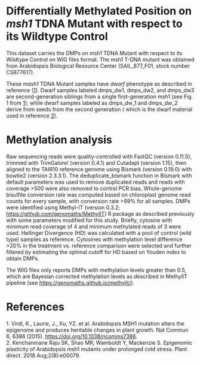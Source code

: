 # Differentially Methylated Position on _msh1_ TDNA Mutant with respect to its Wildtype Control

This dataset carries the DMPs on _msh1_ TDNA Mutant with respect to its Wildtype Control on WIG files format.
The msh1 T-DNA mutant was obtained from Arabidopsis Biological Resource Center (SAIL_877_F01, stock number CS877617).

These _mash1_ TDNA Mutant samples have _*dwarf*_ phenotype as described in reference ([1](#1)). Dwarf samples labeled 
dmps_dw1, dmps_dw2, and dmps_dw3 are second-generation siblings from a single first-generation msh1 (see Fig. 1 from
[1](#1)); while dwarf samples labeled as dmps_dw_1 and dmps_dw_2 derive from seeds from the second generation (
which is the dwarf material used in reference [2](#2)).


# Methylation analysis
Raw sequencing reads were quality-controlled with FastQC (version 0.11.5), trimmed with TrimGalore! (version 0.4.1) 
and Cutadapt (version 1.15), then aligned to the TAIR10 reference genome using Bismark (version 0.19.0) with bowtie2
(version 2.3.3.1). The deduplicate_bismark function in Bismark with default parameters was used to remove duplicated
reads and reads with coverage >500 were also removed to control PCR bias. Whole-genome bisulfite conversion rate was
computed based on chloroplast genome read counts for every sample, with conversion rate >99% for all samples. DMPs 
were identified using Methyl-IT (version 0.3.2; https://github.com/genomaths/MethylIT) R package as described previously
with some parameters modified for this study. Briefly, cytosine with minimum read coverage of 4 and minimum methylated 
reads of 3 were used. Hellinger Divergence (HD) was calculated with a pool of control (wild type) samples as reference. 
Cytosines with methylation level difference >20% in the treatment vs. reference comparison were selected and further 
filtered by estimating the optimal cutoff for HD based on Youden index to obtain DMPs.

The WIG files only reports DMPs with methylation levels greater than 0.5, which are Bayesian corrected methylation 
levels as described in MethylIT pipeline (see https://genomaths.github.io/methylit/). 

# References
1.<a name="1"></a> Virdi, K., Laurie, J., Xu, YZ. et al. Arabidopsis MSH1 mutation alters the epigenome and produces 
                   heritable changes in plant growth. Nat Commun 6, 6386 (2015). https://doi.org/10.1038/ncomms7386.    
2.<a name="2"></a> Kenchanmane Raju SK, Shao MR, Wamboldt Y, Mackenzie S. Epigenomic plasticity of Arabidopsis msh1 
                   mutants under prolonged cold stress. Plant direct. 2018 Aug;2(8):e00079.
